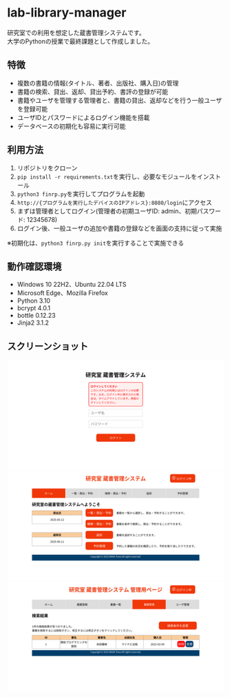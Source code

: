 # lab-library-manager
研究室での利用を想定した蔵書管理システムです。  
大学のPythonの授業で最終課題として作成しました。

## 特徴
* 複数の書籍の情報(タイトル、著者、出版社、購入日)の管理
* 書籍の検索、貸出、返却、貸出予約、書評の登録が可能
* 書籍やユーザを管理する管理者と、書籍の貸出、返却などを行う一般ユーザを登録可能
* ユーザIDとパスワードによるログイン機能を搭載
* データベースの初期化も容易に実行可能

## 利用方法
1. リポジトリをクローン
1. `pip install -r requirements.txt`を実行し、必要なモジュールをインストール
1. `python3 finrp.py`を実行してプログラムを起動
1. `http://{プログラムを実行したデバイスのIPアドレス}:8080/login`にアクセス
1. まずは管理者としてログイン(管理者の初期ユーザID: admin、初期パスワード: 12345678)
1. ログイン後、一般ユーザの追加や書籍の登録などを画面の支持に従って実施

※初期化は、`python3 finrp.py init`を実行することで実施できる

## 動作確認環境
* Windows 10 22H2、Ubuntu 22.04 LTS
* Microsoft Edge、Mozilla Firefox
* Python 3.10
* bcrypt 4.0.1
* bottle 0.12.23
* Jinja2 3.1.2

## スクリーンショット
![ログイン画面](readmeimage/ログイン画面.png "ログイン画面")
![一般ユーザホーム画面](readmeimage/一般ユーザホーム画面.png "一般ユーザホーム画面")
![書籍管理画面](readmeimage/書籍管理画面.png "書籍管理画面")